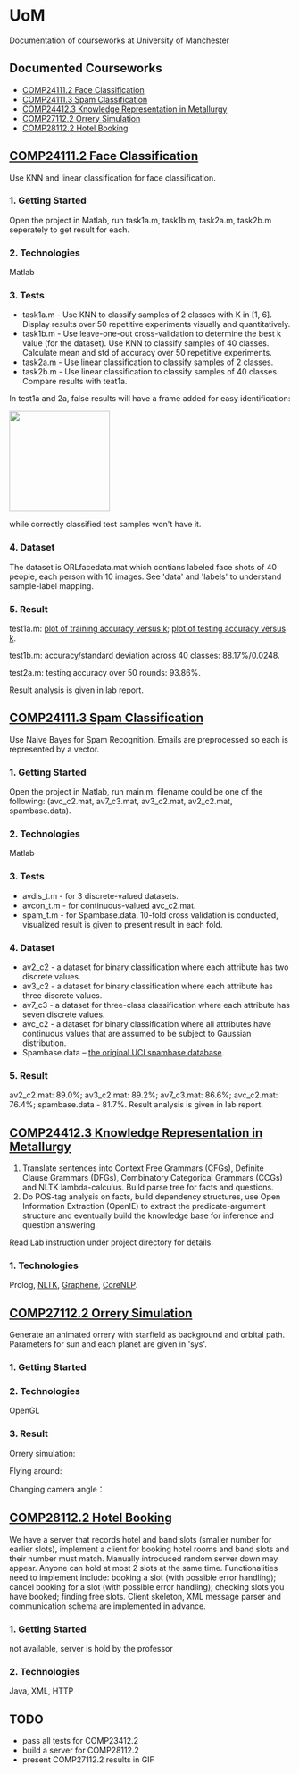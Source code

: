 # UoM
Documentation of courseworks at University of Manchester

## Documented Courseworks
- [COMP24111.2 Face Classification](#2411102)
- [COMP24111.3 Spam Classification](#2411103)
- [COMP24412.3 Knowledge Representation in Metallurgy](#2441203)
- [COMP27112.2 Orrery Simulation](#2711202)
- [COMP28112.2 Hotel Booking](#2811202)

<a name="2411102"></a>
## [COMP24111.2 Face Classification]
Use KNN and linear classification for face classification. 

### 1. Getting Started
Open the project in Matlab, run task1a.m, task1b.m, task2a.m, task2b.m seperately to get result for each.

### 2. Technologies
Matlab

### 3. Tests
- task1a.m - Use KNN to classify samples of 2 classes with K in [1, 6]. Display results over 50 repetitive experiments visually and quantitatively.
- task1b.m - Use leave-one-out cross-validation to determine the best k value (for the dataset). Use KNN to classify samples of 40 classes. Calculate mean and std of accuracy over 50 repetitive experiments. 
- task2a.m - Use linear classification to classify samples of 2 classes.
- task2b.m - Use linear classification to classify samples of 40 classes. Compare results with teat1a.

In test1a and 2a, false results will have a frame added for easy identification:

<img src="yr2/COMP24111 Machine Learning and Optimisation/lab02 Face Recognition/readme-img/false-result.JPG" width="180" height="180">

while correctly classified test samples won't have it. 

### 4. Dataset
The dataset is ORLfacedata.mat which contians labeled face shots of 40 people, each person with 10 images. See 'data' and 'labels' to understand sample-label mapping.

### 5. Result
test1a.m: [plot of training accuracy versus k](yr2/COMP24111%20Machine%20Learning%20and%20Optimisation/lab02%20Face%20Recognition/readme-img/t1a_test.JPG); [plot of testing accuracy versus k](yr2/COMP24111%20Machine%20Learning%20and%20Optimisation/lab02%20Face%20Recognition/readme-img/t1a_train.JPG).

test1b.m: accuracy/standard deviation across 40 classes: 88.17%/0.0248.

test2a.m: testing accuracy over 50 rounds: 93.86%.

Result analysis is given in lab report.


<a name="2411103"></a>
## [COMP24111.3 Spam Classification]
Use Naive Bayes for Spam Recognition. Emails are preprocessed so each is represented by a vector.

### 1. Getting Started
Open the project in Matlab, run main.m. filename could be one of the following: (avc_c2.mat, av7_c3.mat, av3_c2.mat, av2_c2.mat, spambase.data).

### 2. Technologies
Matlab

### 3. Tests
 - avdis_t.m - for 3 discrete-valued datasets.
 - avcon_t.m - for continuous-valued avc_c2.mat. 
 - spam_t.m - for Spambase.data. 10-fold cross validation is conducted, visualized result is given to present result in each fold.

### 4. Dataset
 - av2_c2 - a dataset for binary classification where each attribute has two discrete values.
 - av3_c2 - a dataset for binary classification where each attribute has three discrete values.
 - av7_c3 - a dataset for three-class classification where each attribute has seven discrete values.
 - avc_c2 - a dataset for binary classification where all attributes have continuous values that are assumed to be subject to Gaussian distribution.
 - Spambase.data – [the original UCI spambase database](http://archive.ics.uci.edu/ml/datasets/Spambase).

### 5. Result
av2_c2.mat: 89.0%; av3_c2.mat: 89.2%; av7_c3.mat: 86.6%; avc_c2.mat: 76.4%; spambase.data - 81.7%. Result analysis is given in lab report.

<a name="2441203"></a>
## [COMP24412.3 Knowledge Representation in Metallurgy]
1. Translate sentences into Context Free Grammars (CFGs), Definite Clause Grammars (DFGs), Combinatory Categorical Grammars (CCGs) and NLTK lambda-calculus. Build parse tree for facts and questions.
2. Do POS-tag analysis on facts, build dependency structures, use Open Information
Extraction (OpenIE) to extract the predicate-argument structure and eventually build the knowledge base for inference and question answering.

Read Lab instruction under project directory for details.

### 1. Technologies
Prolog, [NLTK](https://github.com/nltk/nltk), [Graphene](https://github.com/Lambda-3/Graphene), [CoreNLP](http://corenlp.run/).


<a name="2711202"></a>
## [COMP27112.2 Orrery Simulation]
Generate an animated orrery with starfield as background and orbital path. Parameters for sun and each planet are given in 'sys'.

### 1. Getting Started

### 2. Technologies
OpenGL

### 3. Result
Orrery simulation:

Flying around:

Changing camera angle：


<a name="2811202"></a>
## [COMP28112.2 Hotel Booking]
We have a server that records hotel and band slots (smaller number for earlier slots), implement a client for booking hotel rooms and band slots and their number must match. Manually introduced random server down may appear. Anyone can hold at most 2 slots at the same time. Functionalities need to implement include: booking a slot (with possible error handling); cancel booking for a slot (with possible error handling); checking slots you have booked; finding free slots. Client skeleton, XML message parser and communication schema are implemented in advance.

### 1. Getting Started
not available, server is hold by the professor

### 2. Technologies
Java, XML, HTTP



[COMP24111.2 Face Classification]: <yr2/COMP24111%20Machine%20Learning%20and%20Optimisation/lab02%20Face%20Recognition>
[COMP24111.3 Spam Classification]: <yr2/COMP24111%20Machine%20Learning%20and%20Optimisation/lab03%20Spam%20Classification>
[COMP24412.3 Knowledge Representation in Metallurgy]: <yr2/COMP24412%20Symbolic%20AI/ex3>
[COMP27112.2 Orrery Simulation]: <yr2/COMP27112%20Computer%20Graphics%20and%20Image%20Processing/ex2>
[COMP28112.2 Hotel Booking]: <yr2/COMP28112%20Distributed%20Computing/ex22>

## TODO
 - pass all tests for COMP23412.2
 - build a server for COMP28112.2
 - present COMP27112.2 results in GIF
